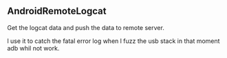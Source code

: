 ## AndroidRemoteLogcat
Get the logcat data and push the data to remote server.

l use it to catch the fatal error log when l fuzz the usb stack in that moment adb whil not work.
